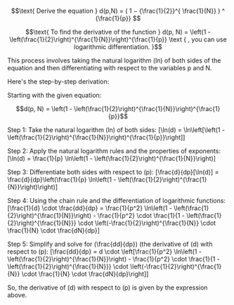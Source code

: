 
```math
\text{ Derive the equation } d(p,N) = ( 1 − {\frac{1}{2}}^{ \frac{1}{N}} ) ^ {\frac{1}{p}} 
```

```math
\text{ To find the derivative of the function }  d(p, N) = \left(1 - \left(\frac{1}{2}\right)^{\frac{1}{N}}\right)^{\frac{1}{p}} \text { , you can use logarithmic differentiation. }
```

This process involves taking the natural logarithm (ln) of both sides of the equation and then differentiating with respect to the variables p and N. 

Here's the step-by-step derivation:

Starting with the given equation:


$$d(p, N) = \left(1 - \left(\frac{1}{2}\right)^{\frac{1}{N}}\right)^{\frac{1}{p}}$$

Step 1: Take the natural logarithm (ln) of both sides:
\[\ln(d) = \ln\left[\left(1 - \left(\frac{1}{2}\right)^{\frac{1}{N}}\right)^{\frac{1}{p}}\right]\]

Step 2: Apply the natural logarithm rules and the properties of exponents:
\[\ln(d) = \frac{1}{p} \ln\left(1 - \left(\frac{1}{2}\right)^{\frac{1}{N}}\right)\]

Step 3: Differentiate both sides with respect to \(p\):
\[\frac{d}{dp}[\ln(d)] = \frac{d}{dp}\left(\frac{1}{p} \ln\left(1 - \left(\frac{1}{2}\right)^{\frac{1}{N}}\right)\right)\]

Step 4: Using the chain rule and the differentiation of logarithmic functions:
\[\frac{1}{d} \cdot \frac{dd}{dp} = \frac{1}{p^2} \ln\left(1 - \left(\frac{1}{2}\right)^{\frac{1}{N}}\right) - \frac{1}{p^2} \cdot \frac{1}{1 - \left(\frac{1}{2}\right)^{\frac{1}{N}}} \cdot \left(-\frac{1}{2}\right)^{\frac{1}{N}} \cdot \frac{1}{N} \cdot \frac{dN}{dp}\]

Step 5: Simplify and solve for \(\frac{dd}{dp}\) (the derivative of \(d\) with respect to \(p\):
\[\frac{dd}{dp} = d \cdot \left[\frac{1}{p^2} \ln\left(1 - \left(\frac{1}{2}\right)^{\frac{1}{N}}\right) - \frac{1}{p^2} \cdot \frac{1}{1 - \left(\frac{1}{2}\right)^{\frac{1}{N}}} \cdot \left(-\frac{1}{2}\right)^{\frac{1}{N}} \cdot \frac{1}{N} \cdot \frac{dN}{dp}\right]\]

So, the derivative of \(d\) with respect to \(p\) is given by the expression above.
